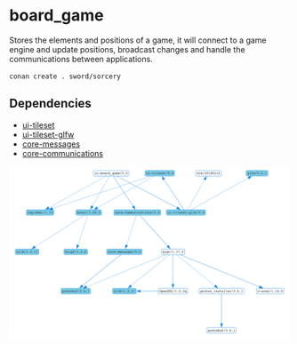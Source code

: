 # board_game
Stores the elements and positions of a game, it will connect to a game engine and
update positions, broadcast changes and handle the communications between applications.

```
conan create . sword/sorcery
```

## Dependencies

 * [ui-tileset](https://github.com/sword-and-sorcery/ui-tileset)
 * [ui-tileset-glfw](https://github.com/sword-and-sorcery/ui-tileset-glfw)
 * [core-messages](https://github.com/sword-and-sorcery/core-messages)
 * [core-communications](https://github.com/sword-and-sorcery/core-communications)

![Dependency graph](./images/graph.png)
